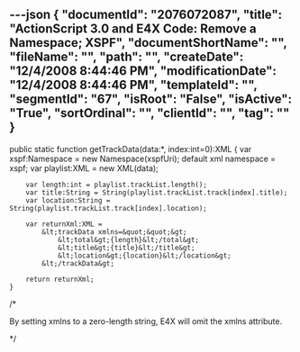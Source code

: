 ---json
{
  "documentId": "2076072087",
  "title": "ActionScript 3.0 and E4X Code: Remove a Namespace; XSPF",
  "documentShortName": "",
  "fileName": "",
  "path": "",
  "createDate": "12/4/2008 8:44:46 PM",
  "modificationDate": "12/4/2008 8:44:46 PM",
  "templateId": "",
  "segmentId": "67",
  "isRoot": "False",
  "isActive": "True",
  "sortOrdinal": "",
  "clientId": "",
  "tag": ""
}
---

public static function getTrackData(data:*, index:int=0):XML
    {
        var xspf:Namespace = new Namespace(xspfUri);
        default xml namespace = xspf;
        var playlist:XML = new XML(data);

        var length:int = playlist.trackList.length();
        var title:String = String(playlist.trackList.track[index].title);
        var location:String = String(playlist.trackList.track[index].location);

        var returnXml:XML =
            &lt;trackData x­mlns=&quot;&quot;&gt;
                &lt;total&gt;{length}&lt;/total&gt;
                &lt;title&gt;{title}&lt;/title&gt;
                &lt;location&gt;{location}&lt;/location&gt;
            &lt;/trackData&gt;

        return returnXml;
    }
/*

By setting x­mlns to a zero-length string, E4X will omit the x­mlns attribute.

*/
